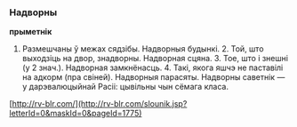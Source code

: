 ### Надворны
**прыметнік**

1. Размешчаны ў межах сядзібы. Надворныя будынкі. 2. Той, што выходзіць на двор, знадворны. Надворная сцяна. 3. Тое, што і знешні (у 2 знач.). Надворная замкнёнасць. 4. Такі, якога яшчэ не паставілі на адкорм (пра свіней). Надворныя парасяты. Надворны саветнік — у дарэвалюцыйнай Расіі: цывільны чын сёмага класа.

<a rel="author">[http://rv-blr.com/](http://rv-blr.com/slounik.jsp?letterId=0&maskId=0&pageId=1775)</a>
